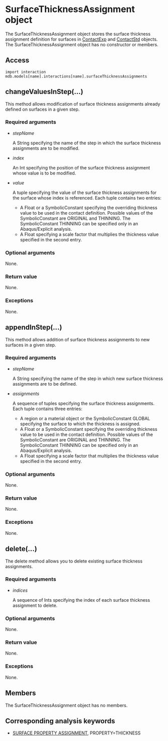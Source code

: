 # SurfaceThicknessAssignment object

The SurfaceThicknessAssignment object stores the surface thickness assignment definition for surfaces in [ContactExp](https://help.3ds.com/2022/english/DSSIMULIA_Established/SIMACAEKERRefMap/simaker-c-contactexppyc.htm?ContextScope=all) and [ContactStd](https://help.3ds.com/2022/english/DSSIMULIA_Established/SIMACAEKERRefMap/simaker-c-contactstdpyc.htm?ContextScope=all) objects. The SurfaceThicknessAssignment object has no constructor or members.

## Access

```
import interaction
mdb.models[name].interactions[name].surfaceThicknessAssignments
```

## changeValuesInStep(...)



This method allows modification of surface thickness assignments already defined on surfaces in a given step.



### Required arguments

- *stepName*

  A String specifying the name of the step in which the surface thickness assignments are to be modified.

- *index*

  An Int specifying the position of the surface thickness assignment whose value is to be modified.

- *value*

  A tuple specifying the value of the surface thickness assignments for the surface whose index is referenced. Each tuple contains two entries:

  - A Float or a SymbolicConstant specifying the overriding thickness value to be used in the contact definition. Possible values of the SymbolicConstant are ORIGINAL and THINNING. The SymbolicConstant THINNING can be specified only in an Abaqus/Explicit analysis.
  - A Float specifying a scale factor that multiplies the thickness value specified in the second entry.

### Optional arguments

None.

### Return value

None.

### Exceptions

None.



## appendInStep(...)



This method allows addition of surface thickness assignments to new surfaces in a given step.



### Required arguments

- *stepName*

  A String specifying the name of the step in which new surface thickness assignments are to be defined.

- *assignments*

  A sequence of tuples specifying the surface thickness assignments. Each tuple contains three entries:

  - A region or a material object or the SymbolicConstant GLOBAL specifying the surface to which the thickness is assigned.
  - A Float or a SymbolicConstant specifying the overriding thickness value to be used in the contact definition. Possible values of the SymbolicConstant are ORIGINAL and THINNING. The SymbolicConstant THINNING can be specified only in an Abaqus/Explicit analysis.
  - A Float specifying a scale factor that multiplies the thickness value specified in the second entry.

### Optional arguments

None.

### Return value

None.

### Exceptions

None.



## delete(...)



The delete method allows you to delete existing surface thickness assignments.



### Required arguments

- *indices*

  A sequence of Ints specifying the index of each surface thickness assignment to delete.

### Optional arguments

None.

### Return value

None.

### Exceptions

None.



## Members

The SurfaceThicknessAssignment object has no members.



## Corresponding analysis keywords

- [SURFACE PROPERTY ASSIGNMENT](https://help.3ds.com/2022/english/DSSIMULIA_Established/SIMACAEKEYRefMap/simakey-r-surfacepropertyassignment.htm?ContextScope=all#simakey-r-surfacepropertyassignment), PROPERTY=THICKNESS